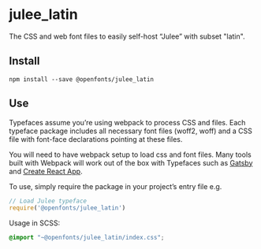 
# julee_latin

The CSS and web font files to easily self-host “Julee” with subset "latin".

## Install

`npm install --save @openfonts/julee_latin`

## Use

Typefaces assume you’re using webpack to process CSS and files. Each typeface
package includes all necessary font files (woff2, woff) and a CSS file with
font-face declarations pointing at these files.

You will need to have webpack setup to load css and font files. Many tools built
with Webpack will work out of the box with Typefaces such as [Gatsby](https://github.com/gatsbyjs/gatsby)
and [Create React App](https://github.com/facebookincubator/create-react-app).

To use, simply require the package in your project’s entry file e.g.

```javascript
// Load Julee typeface
require('@openfonts/julee_latin')
```

Usage in SCSS:
```scss
@import "~@openfonts/julee_latin/index.css";
```
